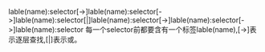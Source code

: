 lable(name):selector[->]lable(name):selector[->]lable(name):selector[|]lable(name):selector[->]lable(name):selector[->]lable(name):selector
每一个selector前都要含有一个标签lable(name),[->]表示逐层查找,[|]表示或。

